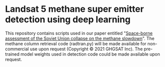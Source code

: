 # Landsat 5 methane super emitter detection using deep learning
This repository contains scripts used in our paper entitled "[Space-borne assessment of the Soviet Union collapse on the methane slowdown](https://doi.org/10.31223/X5G67G)".
The methane column retrieval code (radtran.py) will be made available for non-commercial use upon request (Copyright © 2021 GHGSAT Inc).
The pre-trained model weights used in detection code could be made available upon request.
